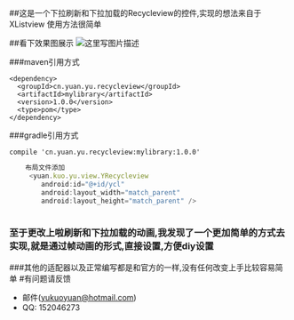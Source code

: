 ##这是一个下拉刷新和下拉加载的Recycleview的控件,实现的想法来自于XListview
使用方法很简单

##看下效果图展示
![这里写图片描述](compile%20%27cn.yuan.yu.recycleview:mylibrary:1.0.0%27)


###maven引用方式
```
<dependency>
  <groupId>cn.yuan.yu.recycleview</groupId>
  <artifactId>mylibrary</artifactId>
  <version>1.0.0</version>
  <type>pom</type>
</dependency>
```
###gradle引用方式
```
compile 'cn.yuan.yu.recycleview:mylibrary:1.0.0'
```
```javascript
    布局文件添加
     <yuan.kuo.yu.view.YRecycleview
        android:id="@+id/ycl"
        android:layout_width="match_parent"
        android:layout_height="match_parent" />



```
### 至于更改上啦刷新和下拉加载的动画,我发现了一个更加简单的方式去实现,就是通过帧动画的形式,直接设置,方便diy设置
###其他的适配器以及正常编写都是和官方的一样,没有任何改变上手比较容易简单
#有问题请反馈
* 邮件(yukuoyuan@hotmail.com)
* QQ: 152046273
